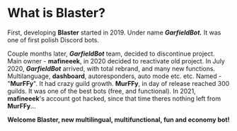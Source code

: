 # What is Blaster?

First, developing **Blaster** started in 2019. Under name _**GarfieldBot.**_ It was one of first polish Discord bots.

Couple months later, _**GarfieldBot**_  team, decided to discontinue project. Main owner - **mafineeek**, in 2020 decided to reactivate old project. In July 2020, _**GarfieldBot**_ arrived, with total rebrand, and many new functions. Multilanguage, **dashboard**, autoresponders, auto mode etc. etc. Named - "**MurFFy**". It had crazy guild growth. **MurFFy**, in day of release reached 300 guilds. It was one of the best bots \(free, and functional\). In 2021, **mafineeek**'s account got hacked, since that time theres nothing left from **MurFFy**...



**Welcome Blaster, new multilingual, multifunctional, fun and economy bot!**

